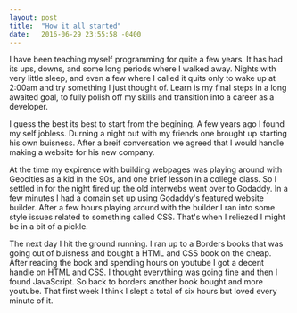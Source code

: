 ```yaml
---
layout: post
title:  "How it all started"
date:   2016-06-29 23:55:58 -0400
---
```


I have been teaching myself programming for quite a few years. It has had its ups, downs, and some long periods where I walked away. Nights with very little sleep, and even a few where I called it quits only to wake up at 2:00am and try something I just thought of. Learn is my final steps in a long awaited goal, to fully polish off my skills and transition into a career as a developer. 

I guess the best its best to start from the begining. A few years ago I found my self jobless. Durning a night out with my friends one brought up starting his own buisness. After a breif conversation we agreed that I would handle making a website for his new company. 

At the time my expirence with building webpages was playing around with Geocities as a kid in the 90s, and one brief lesson in a college class. So I settled in for the night fired up the old interwebs went over to Godaddy. In a few minutes I had a domain set up using Godaddy's featured website builder. After a few hours playing around with the builder I ran into some style issues related to something called CSS. That's when I reliezed I might be in a bit of a pickle.

The next day I hit the ground running. I ran up to a Borders books that was going out of buisness and bought a HTML and CSS book on the cheap. After reading the book and spending hours on youtube I got a decent handle on HTML and CSS. I thought everything was going fine and then I found JavaScript. So back to borders another book bought and more youtube. That first week I think I slept a total of six hours but loved every minute of it. 


